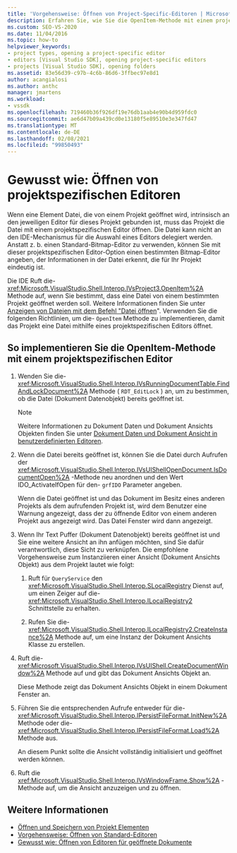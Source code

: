 ```yaml
---
title: 'Vorgehensweise: Öffnen von Project-Specific-Editoren | Microsoft-Dokumentation'
description: Erfahren Sie, wie Sie die OpenItem-Methode mit einem projektspezifischen Editor implementieren, damit ein Projekt eine Datei öffnen kann, die an einen Editor für dieses Projekt gebunden ist.
ms.custom: SEO-VS-2020
ms.date: 11/04/2016
ms.topic: how-to
helpviewer_keywords:
- project types, opening a project-specific editor
- editors [Visual Studio SDK], opening project-specific editors
- projects [Visual Studio SDK], opening folders
ms.assetid: 83e56d39-c97b-4c6b-86d6-3ffbec97e8d1
author: acangialosi
ms.author: anthc
manager: jmartens
ms.workload:
- vssdk
ms.openlocfilehash: 719460b36f926df19e76db1aab4e90b4d959fdc0
ms.sourcegitcommit: ae6d47b09a439cd0e13180f5e89510e3e347fd47
ms.translationtype: MT
ms.contentlocale: de-DE
ms.lasthandoff: 02/08/2021
ms.locfileid: "99850493"
---
```

# <a name="how-to-open-project-specific-editors"></a>Gewusst wie: Öffnen von projektspezifischen Editoren
Wenn eine Element Datei, die von einem Projekt geöffnet wird, intrinsisch an den jeweiligen Editor für dieses Projekt gebunden ist, muss das Projekt die Datei mit einem projektspezifischen Editor öffnen. Die Datei kann nicht an den IDE-Mechanismus für die Auswahl eines Editors delegiert werden. Anstatt z. b. einen Standard-Bitmap-Editor zu verwenden, können Sie mit dieser projektspezifischen Editor-Option einen bestimmten Bitmap-Editor angeben, der Informationen in der Datei erkennt, die für Ihr Projekt eindeutig ist.

 Die IDE Ruft die- <xref:Microsoft.VisualStudio.Shell.Interop.IVsProject3.OpenItem%2A> Methode auf, wenn Sie bestimmt, dass eine Datei von einem bestimmten Projekt geöffnet werden soll. Weitere Informationen finden Sie unter [Anzeigen von Dateien mit dem Befehl "Datei öffnen](../extensibility/internals/displaying-files-by-using-the-open-file-command.md)". Verwenden Sie die folgenden Richtlinien, um die- `OpenItem` Methode zu implementieren, damit das Projekt eine Datei mithilfe eines projektspezifischen Editors öffnet.

## <a name="to-implement-the-openitem-method-with-a-project-specific-editor"></a>So implementieren Sie die OpenItem-Methode mit einem projektspezifischen Editor

1. Wenden Sie die- <xref:Microsoft.VisualStudio.Shell.Interop.IVsRunningDocumentTable.FindAndLockDocument%2A> Methode ( `RDT_EditLock` ) an, um zu bestimmen, ob die Datei (Dokument Datenobjekt) bereits geöffnet ist.

    > [!NOTE]
    > Weitere Informationen zu Dokument Daten und Dokument Ansichts Objekten finden Sie unter [Dokument Daten und Dokument Ansicht in benutzerdefinierten Editoren](../extensibility/document-data-and-document-view-in-custom-editors.md).

2. Wenn die Datei bereits geöffnet ist, können Sie die Datei durch Aufrufen der <xref:Microsoft.VisualStudio.Shell.Interop.IVsUIShellOpenDocument.IsDocumentOpen%2A> -Methode neu anordnen und den Wert IDO_ActivateIfOpen für den- `grfIDO` Parameter angeben.

     Wenn die Datei geöffnet ist und das Dokument im Besitz eines anderen Projekts als dem aufrufenden Projekt ist, wird dem Benutzer eine Warnung angezeigt, dass der zu öffnende Editor von einem anderen Projekt aus angezeigt wird. Das Datei Fenster wird dann angezeigt.

3. Wenn Ihr Text Puffer (Dokument Datenobjekt) bereits geöffnet ist und Sie eine weitere Ansicht an ihn anfügen möchten, sind Sie dafür verantwortlich, diese Sicht zu verknüpfen. Die empfohlene Vorgehensweise zum Instanziieren einer Ansicht (Dokument Ansichts Objekt) aus dem Projekt lautet wie folgt:

    1. Ruft für `QueryService` den <xref:Microsoft.VisualStudio.Shell.Interop.SLocalRegistry> Dienst auf, um einen Zeiger auf die- <xref:Microsoft.VisualStudio.Shell.Interop.ILocalRegistry2> Schnittstelle zu erhalten.

    2. Rufen Sie die- <xref:Microsoft.VisualStudio.Shell.Interop.ILocalRegistry2.CreateInstance%2A> Methode auf, um eine Instanz der Dokument Ansichts Klasse zu erstellen.

4. Ruft die- <xref:Microsoft.VisualStudio.Shell.Interop.IVsUIShell.CreateDocumentWindow%2A> Methode auf und gibt das Dokument Ansichts Objekt an.

     Diese Methode zeigt das Dokument Ansichts Objekt in einem Dokument Fenster an.

5. Führen Sie die entsprechenden Aufrufe entweder für die- <xref:Microsoft.VisualStudio.Shell.Interop.IPersistFileFormat.InitNew%2A> Methode oder die- <xref:Microsoft.VisualStudio.Shell.Interop.IPersistFileFormat.Load%2A> Methode aus.

     An diesem Punkt sollte die Ansicht vollständig initialisiert und geöffnet werden können.

6. Ruft die <xref:Microsoft.VisualStudio.Shell.Interop.IVsWindowFrame.Show%2A> -Methode auf, um die Ansicht anzuzeigen und zu öffnen.

## <a name="see-also"></a>Weitere Informationen
- [Öffnen und Speichern von Projekt Elementen](../extensibility/internals/opening-and-saving-project-items.md)
- [Vorgehensweise: Öffnen von Standard-Editoren](../extensibility/how-to-open-standard-editors.md)
- [Gewusst wie: Öffnen von Editoren für geöffnete Dokumente](../extensibility/how-to-open-editors-for-open-documents.md)
